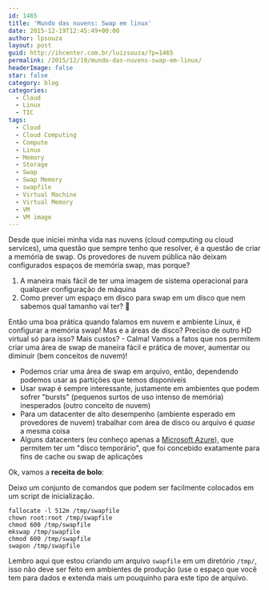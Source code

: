 ```yaml
---
id: 1465
title: 'Mundo das nuvens: Swap em linux'
date: 2015-12-19T12:45:49+00:00
author: lpsouza
layout: post
guid: http://ihcenter.com.br/luizsouza/?p=1465
permalink: /2015/12/19/mundo-das-nuvens-swap-em-linux/
headerImage: false
star: false
category: blog
categories:
  - Cloud
  - Linux
  - TIC
tags:
  - Cloud
  - Cloud Computing
  - Compute
  - Linux
  - Memory
  - Storage
  - Swap
  - Swap Memory
  - swapfile
  - Virtual Machine
  - Virtual Memory
  - VM
  - VM image
---
```

Desde que iniciei minha vida nas nuvens (cloud computing ou cloud services), uma questão que sempre tenho que resolver, é a questão de criar a memória de swap. Os provedores de nuvem pública não deixam configurados espaços de memória swap, mas porque?

  1. A maneira mais fácil de ter uma imagem de sistema operacional para qualquer configuração de máquina
  2. Como prever um espaço em disco para swap em um disco que nem sabemos qual tamanho vai ter? 🙂

Então uma boa prática quando falamos em nuvem e ambiente Linux, é configurar a memória swap! Mas e a áreas de disco? Preciso de outro HD virtual só para isso? Mais custos? - Calma! Vamos a fatos que nos permitem criar uma área de swap de maneira fácil e prática de mover, aumentar ou diminuir (bem conceitos de nuvem)!

  * Podemos criar uma área de swap em arquivo, então, dependendo podemos usar as partições que temos disponiveis
  * Usar swap é sempre interessante, justamente em ambientes que podem sofrer "bursts" (pequenos surtos de uso intenso de memória) inesperados (outro conceito de nuvem)
  * Para um datacenter de alto desempenho (ambiente esperado em provedores de nuvem) trabalhar com área de disco ou arquivo é _quase_ a mesma coisa
  * Alguns datacenters (eu conheço apenas a [Microsoft Azure](https://azure.microsoft.com)), que permitem ter um "disco temporário", que foi concebido exatamente para fins de cache ou swap de aplicações

Ok, vamos a **receita de bolo**:

Deixo um conjunto de comandos que podem ser facilmente colocados em um script de inicialização.

<pre><code class="sh">fallocate -l 512m /tmp/swapfile
chown root:root /tmp/swapfile
chmod 600 /tmp/swapfile
mkswap /tmp/swapfile
chmod 600 /tmp/swapfile
swapon /tmp/swapfile
</code></pre>

Lembro aqui que estou criando um arquivo `swapfile` em um diretório `/tmp/`, isso não deve ser feito em ambientes de produção (use o espaço que você tem para dados e extenda mais um pouquinho para este tipo de arquivo.